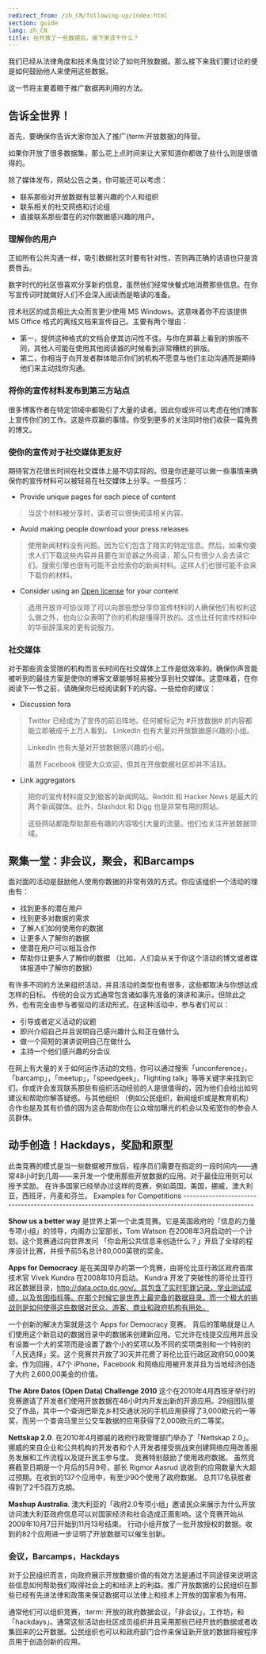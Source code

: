 ```yaml
---
redirect_from: /zh_CN/following-up/index.html
section: guide
lang: zh_CN
title: 在开放了一些数据后，接下来该干什么？
---
```


我们已经从法律角度和技术角度讨论了如何开放数据。那么接下来我们要讨论的便是如何鼓励他人来使用这些数据。

这一节将主要着眼于推广数据再利用的方法。

## 告诉全世界！

首先，要确保你告诉大家你加入了推广{term:开放数据}的阵营。

如果你开放了很多数据集，那么花上点时间来让大家知道你都做了些什么则是很值得的。

除了媒体发布，网站公告之类，你可能还可以考虑：

-   联系那些对开放数据有显著兴趣的个人和组织
-   联系相关的社交网络和讨论组
-   直接联系那些潜在的对你数据感兴趣的用户。

### 理解你的用户

正如所有公共沟通一样，吸引数据社区时要有针对性，否则再正确的话语也只是浪费唇舌。

数字时代的社区很喜欢分享新的信息，虽然他们经常快餐式地消费那些信息。在你写宣传词时就做好人们不会深入阅读而是略读的准备。

技术社区的成员相比大众而言更少使用 MS Windows。这意味着你不应该提供 MS Office 格式的离线文档来宣传自己。主要有两个理由：

-   第一，提供这种格式的文档会使其访问性不佳。与你在屏幕上看到的排版不同，其他人可能在使用其他阅读器的时候看到非常糟糕的排版。
-   第二，你相当于向开发者群体暗示你们的机构不愿意与他们主动沟通而是期待他们来主动找你沟通。

### 将你的宣传材料发布到第三方站点

很多博客作者在特定领域中都吸引了大量的读者。因此你或许可以考虑在他们博客上宣传你们的工作。这是件双赢的事情。你受到更多的关注同时他们收获一篇免费的博文。

### 使你的宣传对于社交媒体更友好

期待官方花很长时间在社交媒体上是不切实际的。但是你还是可以做一些事情来确保你的宣传材料可以被轻易在社交媒体上分享。一些技巧：

-   Provide unique pages for each piece of content

> 当这个材料被分享时，读者可以很快阅读相关内容。

-   Avoid making people download your press releases

> 使用新闻材料没有问题。因为它们包含了翔实的特定信息。然后，如果你要求人们下载这些内容并且要在浏览器之外阅读，那么只有很少人会去读它们。搜索引擎也很有可能不会检索你的新闻材料。这样人们也很可能不会来下载你的材料。

-   Consider using an [Open license](http://opendefinition.org/licenses/#content) for your content

> 选用开放许可协议除了可以向那些想分享你宣传材料的人确保他们有权利这么做之外，也向公众表明了你的机构是懂得开放的。这也比任何宣传材料中的华丽辞藻来的更有说服力。

### 社交媒体

对于那些资金受限的机构而言长时间在社交媒体上工作是低效率的。确保你声音能被听到的最佳方案是使你的博客文章能够轻易被分享到社交媒体。这意味着，在你阅读下一节之前，请确保你已经阅读剩下的内容。一些给你的建议：

-   Discussion fora

> Twitter 已经成为了宣传的前沿阵地。任何被标记为 \#开放数据\# 的内容都能立即被成千上万人看到。 LinkedIn 也有大量对开放数据感兴趣的小组。
>
> LinkedIn 也有大量对开放数据感兴趣的小组。
>
> 虽然 Facebook 很受大众欢迎，但其在开放数据社区却并不活跃。

-   Link aggregators

> 把你的宣传材料提交到极客的新闻网站。Reddit 和 Hacker News 是最大的两个新闻媒体。此外，Slashdot 和 Digg 也是非常有用的网站。
>
> 这些网站都能帮助那些有趣的内容吸引大量的流量。他们也关注开放数据领域。

## 聚集一堂：非会议，聚会，和Barcamps

面对面的活动是鼓励他人使用你数据的非常有效的方式。你应该组织一个活动的理由有：

-   找到更多的潜在用户
-   找到更多对数据的需求
-   了解人们如何使用你的数据
-   让更多人了解你的数据
-   使潜在用户可以相互合作
-   帮助你让更多人了解你的数据 （比如，人们会从关于你这个活动的博文或者媒体报道中了解你的数据）

有许多不同的方法来组织活动，并且活动的类型也有很多，这些都取决与你想达成怎样的目标。 传统的会议方式通常包含诸如事先准备的演讲和演示，但除此之外，也有完全由参与者驱动的活动形式，在这种活动中，参与者们可以：

-   引导或者定义活动的议题
-   即兴介绍自己并且说明自己感兴趣什么和正在做什么
-   做一个简短的演讲说明自己在做什么
-   主持一个他们感兴趣的分会议

在网上有大量的关于如何运作活动的文档，你可以通过搜索「unconference」，「barcamp」，「meetup」，「speedgeek」，「lighting talk」等等关键字来找到它们。你或许会发现联系那些有组织活动经验的人是很值得的，因为他们会给出如何建议和帮助你解答疑惑。与其他组织 （例如公民组织，新闻组织或是教育机构）合作也是及其有价值的因为这会帮助你在公众增加曝光的机会以及拓宽你的参会人员群体。

## 动手创造！Hackdays，奖励和原型

此类竞赛的模式是当一些数据被开放后，程序员们需要在指定的一段时间内——通常48小时到几周——来开发一个使用那些开放数据的应用。对于最佳应用则可以授予奖励。 在许多国家已经举办过这样的竞赛，例如英国，美国，挪威，澳大利亚，西班牙，丹麦和芬兰。 Examples for Competitions ----------------------------------------------------------------------------------------------------

**Show us a better way** 是世界上第一个此类竞赛。它是英国政府的「信息的力量专项小组」的领导，内阁办公室部长，Tom Watson 在2008年3月启动的一个计划。这个竞赛通过向世界发问 「你会用公共信息来创造什么？」开启了全球的程序设计比赛，并授予前5名总计80,000英镑的奖金。

**Apps for Democracy**.是在美国举办的第一个竞赛，由哥伦比亚行政区政府首席技术官 Vivek Kundra 在2008年10月启动。 Kundra 开发了突破性的哥伦比亚行政区数据目录，http://data.octo.dc.gov/。其包含了实时犯罪记录，学业测试成绩，以及贫困指标等。在那个时候它是世界上最完备的数据目录。而一个极大的挑战则是如何使得这些数据对民众、游客、商业和政府机构有用处。

一个创新的解决方案就是这个 Apps for Democracy 竞赛。 背后的策略就是让人们使用这个新启动的数据目录中的数据来创建新应用。它允许在线提交应用并且没有设置一个大的奖项而是设置了数个小的奖项以及不同的奖项类别和一个特别的「人民选择」奖。这个竞赛共开放了30天并花费了哥伦比亚行政区政府50,000美金。作为回报，47个 iPhone，Facebook 和网络应用被开发并且为当地经济创造了大约 2,600,00美金的价值。

**The Abre Datos (Open Data) Challenge 2010** 这个在2010年4月西班牙举行的竞赛邀请了开发者们使用开放数据在48小时内开发出新的开源应用。29组团队提交了作品，其中一个查询巴斯克乡村交通状况的手机应用获得了3,000欧元的一等奖，而另一个查询马里兰公交车数据的应用获得了2,000欧元的二等奖。

**Nettskap 2.0**. 在2010年4月挪威的政府行政管理部门举办了「Nettskap 2.0」。 挪威的来自企业和公共机构的开发者和个人开发者接受挑战来创建网络应用改善服务发展和工作流程以及提升民主参与度。 竞赛特别鼓励了使用政府数据。 虽然竞赛截至日期是一个月后的5月9号，部长 Rigmor Aasrud 说收到的应用数量大大超过预期。在收到的137个应用中，有至少90个使用了政府数据。 总共17名获胜者得到了2千5百万克朗。

**Mashup Australia**. 澳大利亚的「政府2.0专项小组」邀请民众来展示为什么开放访问澳大利亚政府信息可以对国家经济和社会造成正面影响。这个竞赛开始从2009年10月7日开始到11月13号结束。 行动小组开放了一批开放授权的数据。收到的82个应用进一步证明了开放数据可以催生创新。

### 会议，Barcamps，Hackdays

对于公民组织而言，向政府展示开放数据价值的有效方法是通过不同途径来说明这些信息如何帮助我们取得社会上的和经济上的利益。推广开放数据的公民组织在那些已经有先进法律和政策来保证数据可以法律上和技术上开放的国家极为有用。

通常他们可以组织竞赛，:term: 开放的政府数据会议，「非会议」，工作坊，和「hackdays」。通常这些活动由社区成员组织并且采用那些已经开放的数据或者收集回来的公开数据。公民组织也可以和政府部门合作来保证新开放的数据将被程序员用于创造创新的应用。